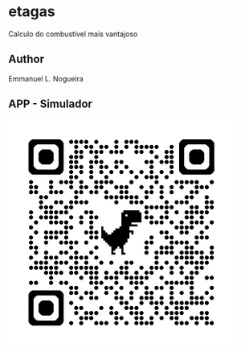 # etagas
Calculo do combustível mais vantajoso

## Author
Emmanuel L. Nogueira

## APP - Simulador
![qrcode](https://github.com/emmanuel-lacerd4/etagas/blob/main/img/qrcode_etagas.png)
